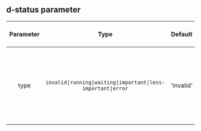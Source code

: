 ## d-status parameter

| Parameter |                             Type                              |  Default  | Description                                                                                | Jump to Demo                                             |
| :-------: | :-----------------------------------------------------------: | :-------: | :----------------------------------------------------------------------------------------- | -------------------------------------------------------- |
|   type    | `invalid\|running\|waiting\|important\|less-important\|error` | 'invalid' | Required. The value can be success, error, warning, initial, waiting, running, or invalid. | [Basic usage](demo#basic-usage) |
